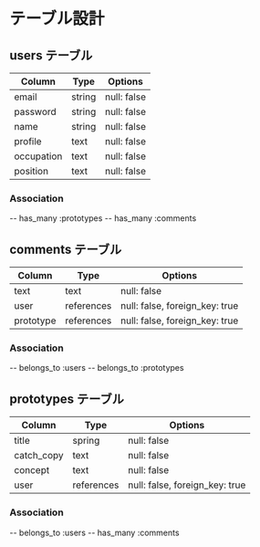 # テーブル設計

## users テーブル

| Column     | Type   |  Options    |
| ---------- | ------ | ----------- |
| email      | string | null: false |
| password   | string | null: false |
| name       | string | null: false |
| profile    | text   | null: false |
| occupation | text   | null: false |
| position   | text   | null: false |

### Association

-- has_many :prototypes
-- has_many :comments


## comments テーブル

| Column    | Type       |  Options                       |
| --------- | ---------- | ------------------------------ |
| text      | text       | null: false                    |
| user      | references | null: false, foreign_key: true |
| prototype | references | null: false, foreign_key: true |

### Association

-- belongs_to :users
-- belongs_to :prototypes


## prototypes テーブル

| Column     | Type       |  Options                       |
| ---------- | ---------- | ------------------------------ |
| title      | spring     | null: false                    |
| catch_copy | text       | null: false                    |
| concept    | text       | null: false                    |
| user       | references | null: false, foreign_key: true |

### Association

-- belongs_to :users
-- has_many :comments